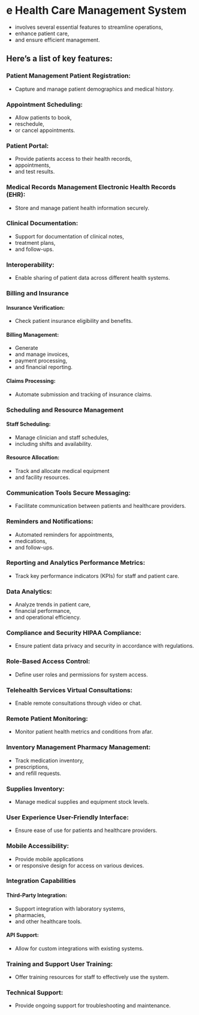 
# e Health Care Management System 
    
- involves several essential features to streamline operations, 
- enhance patient care, 
- and ensure efficient management. 

## Here’s a list of key features: 

### Patient Management Patient Registration: 
- Capture and manage patient demographics and medical history. 

### Appointment Scheduling: 
- Allow patients to book, 
- reschedule, 
- or cancel appointments. 

### Patient Portal: 
- Provide patients access to their health records, 
- appointments, 
- and test results. 

### Medical Records Management Electronic Health Records (EHR): 
- Store and manage patient health information securely. 

### Clinical Documentation: 
- Support for documentation of clinical notes, 
- treatment plans, 
- and follow-ups. 

### Interoperability: 
- Enable sharing of patient data across different health systems. 

### Billing and Insurance 
#### Insurance Verification: 
- Check patient insurance eligibility and benefits. 

#### Billing Management: 
- Generate 
- and manage invoices, 
- payment processing, 
- and financial reporting. 

#### Claims Processing: 
- Automate submission and tracking of insurance claims. 


### Scheduling and Resource Management 
#### Staff Scheduling: 
- Manage clinician and staff schedules, 
- including shifts and availability. 

#### Resource Allocation: 
- Track and allocate medical equipment 
- and facility resources. 

### Communication Tools Secure Messaging: 
- Facilitate communication between patients and healthcare providers. 

### Reminders and Notifications: 
- Automated reminders for appointments, 
- medications, 
- and follow-ups. 

### Reporting and Analytics Performance Metrics: 
- Track key performance indicators (KPIs) for staff and patient care. 

### Data Analytics: 
- Analyze trends in patient care, 
- financial performance, 
- and operational efficiency. 

### Compliance and Security HIPAA Compliance: 
- Ensure patient data privacy and security in accordance with regulations. 

### Role-Based Access Control: 
- Define user roles and permissions for system access. 

### Telehealth Services Virtual Consultations: 
- Enable remote consultations through video or chat. 

### Remote Patient Monitoring: 
- Monitor patient health metrics and conditions from afar. 

### Inventory Management Pharmacy Management: 
- Track medication inventory, 
- prescriptions, 
- and refill requests. 

### Supplies Inventory: 
- Manage medical supplies and equipment stock levels. 

### User Experience User-Friendly Interface: 
- Ensure ease of use for patients and healthcare providers. 

### Mobile Accessibility: 
- Provide mobile applications 
- or responsive design for access on various devices. 

### Integration Capabilities 

#### Third-Party Integration: 
- Support integration with laboratory systems, 
- pharmacies, 
- and other healthcare tools. 

#### API Support: 
- Allow for custom integrations with existing systems. 


### Training and Support User Training: 
- Offer training resources for staff to effectively use the system. 

### Technical Support: 
- Provide ongoing support for troubleshooting and maintenance.
